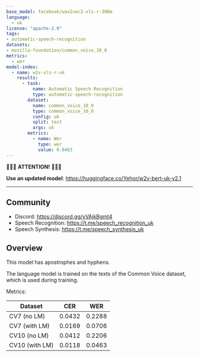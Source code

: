 ```yaml
---
base_model: facebook/wav2vec2-xls-r-300m
language: 
  - uk
license: "apache-2.0"
tags:
- automatic-speech-recognition
datasets:
- mozilla-foundation/common_voice_10_0
metrics:
  - wer
model-index:
  - name: w2v-xls-r-uk
    results:
      - task:
          name: Automatic Speech Recognition
          type: automatic-speech-recognition
        dataset:
          name: common_voice_10_0
          type: common_voice_10_0
          config: uk
          split: test
          args: uk
        metrics:
          - name: Wer
            type: wer
            value: 0.0463
---
```


🚨🚨🚨 **ATTENTION!** 🚨🚨🚨

**Use an updated model**: https://huggingface.co/Yehor/w2v-bert-uk-v2.1

---

## Community

- Discord: https://discord.gg/yVAjkBgmt4
- Speech Recognition: https://t.me/speech_recognition_uk
- Speech Synthesis: https://t.me/speech_synthesis_uk

## Overview

This model has apostrophes and hyphens.

The language model is trained on the texts of the Common Voice dataset, which is used during training.

Metrics:

| Dataset | CER | WER |
|-|-|-|
| CV7 (no LM) |  0.0432 | 0.2288 |
| CV7 (with LM) | 0.0169 | 0.0706 |
| CV10 (no LM) | 0.0412 | 0.2206 |
| CV10 (with LM) | 0.0118 | 0.0463 |

